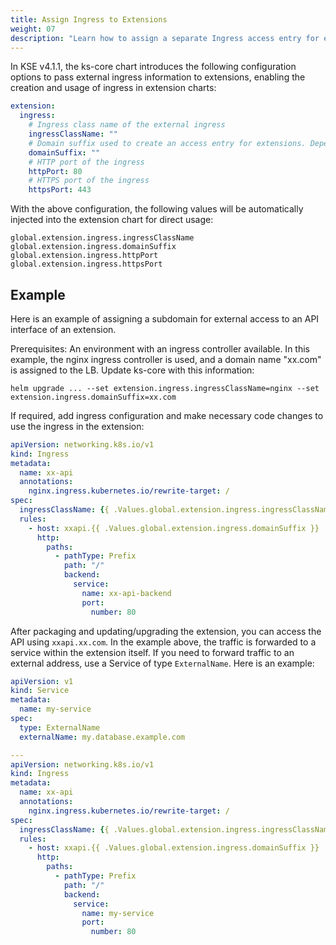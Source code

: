 ```yaml
---
title: Assign Ingress to Extensions
weight: 07
description: "Learn how to assign a separate Ingress access entry for extensions."
---
```


In KSE v4.1.1, the ks-core chart introduces the following configuration options to pass external ingress information to extensions, enabling the creation and usage of ingress in extension charts:

```yaml
extension:
  ingress:
    # Ingress class name of the external ingress
    ingressClassName: ""
    # Domain suffix used to create an access entry for extensions. Depending on the external ingress address, it can be the LB hostname address (e.g., xx.com), {node_ip}.nip.io, or internal DNS address (e.g., kse.local).
    domainSuffix: ""
    # HTTP port of the ingress
    httpPort: 80
    # HTTPS port of the ingress
    httpsPort: 443
```

With the above configuration, the following values will be automatically injected into the extension chart for direct usage:

```
global.extension.ingress.ingressClassName
global.extension.ingress.domainSuffix
global.extension.ingress.httpPort
global.extension.ingress.httpsPort
```

## Example

Here is an example of assigning a subdomain for external access to an API interface of an extension.

Prerequisites: An environment with an ingress controller available. In this example, the nginx ingress controller is used, and a domain name "xx.com" is assigned to the LB. Update ks-core with this information:

```
helm upgrade ... --set extension.ingress.ingressClassName=nginx --set extension.ingress.domainSuffix=xx.com
```

If required, add ingress configuration and make necessary code changes to use the ingress in the extension:

```yaml
apiVersion: networking.k8s.io/v1
kind: Ingress
metadata:
  name: xx-api
  annotations:
    nginx.ingress.kubernetes.io/rewrite-target: /
spec:
  ingressClassName: {{ .Values.global.extension.ingress.ingressClassName }}
  rules:
    - host: xxapi.{{ .Values.global.extension.ingress.domainSuffix }}
      http:
        paths:
          - pathType: Prefix
            path: "/"
            backend:
              service:
                name: xx-api-backend
                port:
                  number: 80
```

After packaging and updating/upgrading the extension, you can access the API using `xxapi.xx.com`. In the example above, the traffic is forwarded to a service within the extension itself. If you need to forward traffic to an external address, use a Service of type `ExternalName`. Here is an example:

```yaml
apiVersion: v1
kind: Service
metadata:
  name: my-service
spec:
  type: ExternalName
  externalName: my.database.example.com

---
apiVersion: networking.k8s.io/v1
kind: Ingress
metadata:
  name: xx-api
  annotations:
    nginx.ingress.kubernetes.io/rewrite-target: /
spec:
  ingressClassName: {{ .Values.global.extension.ingress.ingressClassName }}
  rules:
    - host: xxapi.{{ .Values.global.extension.ingress.domainSuffix }}
      http:
        paths:
          - pathType: Prefix
            path: "/"
            backend:
              service:
                name: my-service
                port:
                  number: 80
```